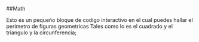 
##Math

Esto es un pequeño bloque de codigo interactivo en el cual puedes hallar el perimetro de figuras geometricas
Tales como lo es el cuadrado y el triangulo y la circunferencia;

